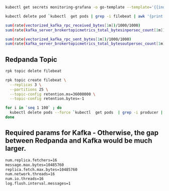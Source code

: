 ```bash
kubectl get secrets monitoring-grafana -o go-template --template='{{index .data "admin-password"}}' | base64 -d

kubectl delete pod `kubectl  get pods | grep -i filebeat | awk '{print $1}' | xargs` --force
```

```bash
sum(rate(vectorized_kafka_rpc_received_bytes[1m])/1000/1000)
sum(rate(kafka_server_brokertopicmetrics_total_bytesinpersec_count[1m])/1000/1000)
```

```bash
sum(rate(vectorized_kafka_rpc_sent_bytes[1m])/1000/1000)
sum(rate(kafka_server_brokertopicmetrics_total_bytesoutpersec_count[1m])/1000/1000)
```

## Redpanda Topic

```bash
rpk topic delete filebeat

rpk topic create filebeat \
  --replicas 3 \
  --partitions 25 \
  --topic-config retention.ms=36000000 \
  --topic-config retention.bytes=-1
```

```bash
for i in `seq 1 100` ; do
  kubectl delete pods --force `kubectl  get pods  | grep -i producer | awk '{print $1}' | head -10 | xargs`
done
```

## Required params for Kafka - Otherwise, the gap between Redpanda and Kafka would be much larger.

```bash
num.replica.fetchers=16
message.max.bytes=10485760
replica.fetch.max.bytes=10485760
num.network.threads=16
num.io.threads=16
log.flush.interval.messages=1
```